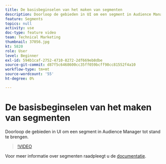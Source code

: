 ```yaml
---
title: De basisbeginselen van het maken van segmenten
description: Doorloop de gebieden in UI om een segment in Audience Manager tot stand te brengen.
feature: Segments
topics: null
activity: use
doc-type: feature video
team: Technical Marketing
thumbnail: 37056.jpg
kt: 5820
role: User
level: Beginner
exl-id: 594b1caf-2752-4710-8272-2df669eb8dbe
source-git-commit: d87f5c6468600cc35ff059bcff98cc81552f4a10
workflow-type: tm+mt
source-wordcount: '55'
ht-degree: 0%

---
```


# De basisbeginselen van het maken van segmenten

Doorloop de gebieden in UI om een segment in Audience Manager tot stand te brengen.

>[!VIDEO](https://video.tv.adobe.com/v/37056/?quality=12&learn=on)

Voor meer informatie over segmenten raadpleegt u de [documentatie](https://experienceleague.adobe.com/docs/audience-manager/user-guide/features/segments/segments-purpose.html).
